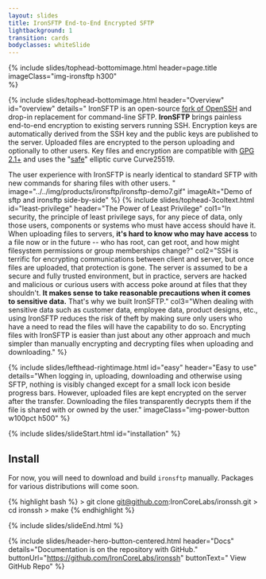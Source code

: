 ```yaml
---
layout: slides
title: IronSFTP End-to-End Encrypted SFTP
lightbackground: 1
transition: cards
bodyclasses: whiteSlide
---
```


{% include slides/tophead-bottomimage.html
  header=page.title
  imageClass="img-ironsftp h300"  
%}

{% include slides/tophead-bottomimage.html
   header="Overview"
   id="overview"
   details="
IronSFTP is an open-source [fork of OpenSSH][ironssh] and drop-in replacement for command-line SFTP. **IronSFTP** brings painless end-to-end encryption to existing servers running SSH. Encryption keys are automatically derived from the SSH key and the public keys are published to the server.  Uploaded files are encrypted to the person uploading and optionally to other users. Key files and encryption are compatible with [GPG 2.1+][gpg21] and uses the \"[safe][safecurves]\" elliptic curve Curve25519.

The user experience with IronSFTP is nearly identical to standard SFTP with new commands for sharing files with other users.
   "
   image="../../img/products/ironsftp/ironsftp-demo7.gif"
   imageAlt="Demo of sftp and ironsftp side-by-side"
%}
{% include slides/tophead-3coltext.html
  id="least-privilege"
  header="The Power of Least Privilege"
  col1="In security, the principle of least privilege says, for any piece of data, only those users, components or systems who must have access should have it. When uploading files to servers, **it's hard to know who may have access** to a file now or in the future -- who has root, can get root, and how might filesystem permissions or group memberships change?"
  col2="SSH is terrific for encrypting communications between client and server, but once files are uploaded, that protection is gone. The server is assumed to be a secure and fully trusted environment, but in practice, servers are hacked and malicious or curious users with access poke around at files that they shouldn't. **It makes sense to take reasonable precautions when it comes to sensitive data.** That's why we built IronSFTP."
  col3="When dealing with sensitive data such as customer data, employee data, product designs, etc., using IronSFTP reduces the risk of theft by making sure only users who have a need to read the files will have the capability to do so. Encrypting files with IronSFTP is easier than just about any other approach and much simpler than manually encrypting and decrypting files when uploading and downloading."
%}

{% include slides/lefthead-rightimage.html
  id="easy"
  header="Easy to use"
  details="When logging in, uploading, downloading and otherwise using SFTP, nothing is visibly changed except for a small lock icon beside progress bars. However, uploaded files are kept encrypted on the server after the transfer. Downloading the files transparently decrypts them if the file is shared with or owned by the user."
  imageClass="img-power-button w100pct h500"
%}

{% include slides/slideStart.html id="installation" %}
<div class="left" markdown="1">

## Install

For now, you will need to download and build `ironsftp` manually. Packages for various distributions will come soon.

{% highlight bash %}
    > git clone git@github.com:IronCoreLabs/ironssh.git
    > cd ironssh
    > make
{% endhighlight %}


</div>
{% include slides/slideEnd.html %}

{% include slides/header-hero-button-centered.html
  header="Docs"
  details="Documentation is on the repository with GitHub."
  buttonUrl="https://github.com/IronCoreLabs/ironssh"
  buttonText="<i class='fa fa-github'></i> View GitHub Repo"
%}

[ironssh]: https://github.com/IronCoreLabs/ironssh
[safecurves]: https://safecurves.cr.yp.to/
[gpg21]: https://www.gnupg.org/faq/whats-new-in-2.1.html
